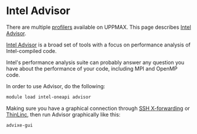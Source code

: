 # Intel Advisor

There are multiple [profilers](profilers.md)
available on UPPMAX.
This page describes [Intel Advisor](intel_advisor.md).

[Intel Advisor](intel_advisor.md) is a broad set of tools
with a focus on performance analysis
of Intel-compiled code.

Intel's performance analysis suite can probably answer
any question you have about the performance of your code,
including MPI and OpenMP code.

In order to use Advisor, do the following:

```bash
module load intel-oneapi advisor
```

Making sure you have a graphical connection
through [SSH X-forwarding](ssh_x_forwarding.md) or [ThinLinc](thinlinc.md),
then run Advisor graphically like this:

```bash
advixe-gui
```
